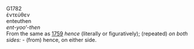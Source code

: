 G1782  
ἐντεύθεν  
enteuthen  
*ent-yoo‘-then*  
From the same as [1759](g1759) *hence* (literally or figuratively);
(repeated) *on* *both* *sides:* - (from) hence, on either side.  
